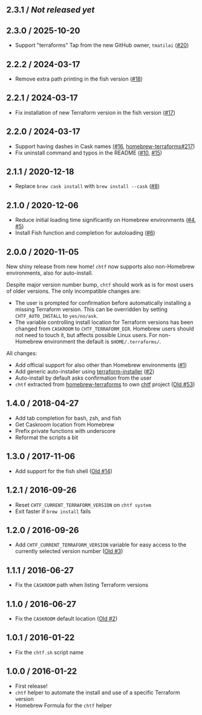 ## 2.3.1 / _Not released yet_


## 2.3.0 / 2025-10-20

* Support "terraforms" Tap from the new GitHub owner, `tmatilai` ([#20](https://github.com/tmatilai/chtf/issues/20))

## 2.2.2 / 2024-03-17

* Remove extra path printing in the fish version ([#18](https://github.com/tmatilai/chtf/issues/18))

## 2.2.1 / 2024-03-17

* Fix installation of new Terraform version in the fish version ([#17](https://github.com/tmatilai/chtf/issues/17))

## 2.2.0 / 2024-03-17

* Support having dashes in Cask names ([#16](https://github.com/tmatilai/chtf/issues/16), [homebrew-terraforms#217](https://github.com/tmatilai/homebrew-terraforms/issues/217))
* Fix uninstall command and typos in the README ([#10](https://github.com/tmatilai/chtf/issues/10), [#15](https://github.com/tmatilai/chtf/issues/15))

## 2.1.1 / 2020-12-18

* Replace `brew cask install` with `brew install --cask` ([#8](https://github.com/tmatilai/chtf/issues/8))

## 2.1.0 / 2020-12-06

* Reduce initial loading time significantly on Homebrew environments ([#4](https://github.com/tmatilai/chtf/issues/4), [#5](https://github.com/tmatilai/chtf/issues/5))
* Install Fish function and completion for autoloading ([#6](https://github.com/tmatilai/chtf/issues/6))

## 2.0.0 / 2020-11-05

New shiny release from new home! `chtf` now supports also non-Homebrew environments, also for auto-install.

Despite major version number bump, `chtf` should work as is for most users of older versions. The only incompatible changes are:

* The user is prompted for confirmation before automatically installing a missing Terraform version. This can be overridden by setting `CHTF_AUTO_INSTALL` to `yes/no/ask`.
* The variable controlling install location for Terraform versions has been changed from `CASKROOM` to `CHTF_TERRAFORM_DIR`. Homebrew users should not need to touch it, but affects possible Linux users. For non-Homebrew environment the default is `$HOME/.terraforms/`.

All changes:

* Add official support for also other than Homebrew environments ([#1](https://github.com/tmatilai/chtf/issues/1))
* Add generic auto-installer using [terraform-installer](https://github.com/robertpeteuil/terraform-installer) ([#2](https://github.com/tmatilai/chtf/issues/2))
* Auto-install by default asks confirmation from the user
* `chtf` extracted from [homebrew-terraforms](https://github.com/tmatilai/homebrew-terraforms/) to own [chtf](https://github.com/tmatilai/chtf) project ([Old #53](https://github.com/tmatilai/homebrew-terraforms/issues/53))

## 1.4.0 / 2018-04-27

* Add tab completion for bash, zsh, and fish
* Get Caskroom location from Homebrew
* Prefix private functions with underscore
* Reformat the scripts a bit

## 1.3.0 / 2017-11-06

* Add support for the fish shell ([Old #14](https://github.com/tmatilai/homebrew-terraforms/issues/14))

## 1.2.1 / 2016-09-26

* Reset `CHTF_CURRENT_TERRAFORM_VERSION` on `chtf system`
* Exit faster if `brew install` fails

## 1.2.0 / 2016-09-26

* Add `CHTF_CURRENT_TERRAFORM_VERSION` variable for easy access to the currently selected version number ([Old #3](https://github.com/tmatilai/homebrew-terraforms/issues/3))

## 1.1.1 / 2016-06-27

* Fix the `CASKROOM` path when listing Terraform versions

## 1.1.0 / 2016-06-27

* Fix the `CASKROOM` default location ([Old #2](https://github.com/tmatilai/homebrew-terraforms/issues/2))

## 1.0.1 / 2016-01-22

* Fix the `chtf.sh` script name

## 1.0.0 / 2016-01-22

* First release!
* `chtf` helper to automate the install and use of a specific Terraform version
* Homebrew Formula for the `chtf` helper
